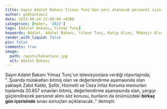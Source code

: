 ```yaml
---
title: Sayın Adalet Bakanı Yılmaz Tunç'dan yeni atanacak personel için açıklama
author: gokhantasci
date: 2023-09-24 22:00:00 +0300
categories: [Haber, '2023']
tags: [Adalet Bakanı, Yılmaz Tunç]
keywords: Adalet, Adalet Bakanı, Yılmaz Tunç, Katip Alımı, Mübaşir Alımı, Gardiyan Alımı, İnfaz Koruma Alımı, Şoför Alımı, adliyeci, adliye
render_with_liquid: false
pin: false
comments: true
image:
  path: /posts/bakantunc.jpg
  alt: Adalet Bakanı
---
```


Sayın Adalet Bakanı Yılmaz Tunç'un televizyonlara verdiği röportajında;
"..Şuanda mülakatları bitmiş olan ve değerlendirme aşamasında olan yaklaşık Zabıt Katibi, Şoför, Hizmetli ve Ceza İnfaz Koruma memurları toplamda 20.857 sınavları bitmiş,  değerlendirme aşamasında olan, yargıyı güçlendirecek personel alımı söz konusu, bunların da önümüzdeki **birkaç gün içerisinde** sınav sonuçları açıklanacak.." demiştir.



